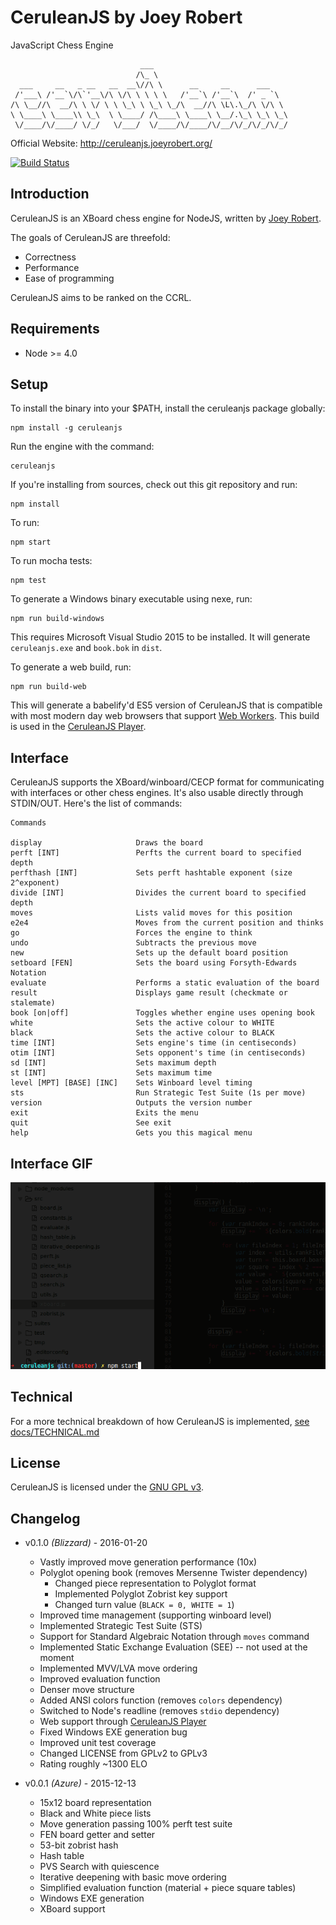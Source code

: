 # CeruleanJS by Joey Robert

JavaScript Chess Engine

                                 ___
                                /\_ \
      ___     __   _ __   __  __\//\ \      __     __      ___
     /'___\ /'__`\/\`'__\/\ \/\ \ \ \ \   /'__`\ /'__`\  /' _ `\
    /\ \__//\  __/\ \ \/ \ \ \_\ \ \_\ \_/\  __//\ \L\.\_/\ \/\ \
    \ \____\ \____\\ \_\  \ \____/ /\____\ \____\ \__/.\_\ \_\ \_\
     \/____/\/____/ \/_/   \/___/  \/____/\/____/\/__/\/_/\/_/\/_/


Official Website: http://ceruleanjs.joeyrobert.org/

[![Build Status](https://travis-ci.org/joeyrobert/ceruleanjs.svg?branch=master)](https://travis-ci.org/joeyrobert/ceruleanjs)

## Introduction

CeruleanJS is an XBoard chess engine for NodeJS, written by [Joey Robert](https://joeyrobert.org/).

The goals of CeruleanJS are threefold:

* Correctness
* Performance
* Ease of programming

CeruleanJS aims to be ranked on the CCRL.

## Requirements

* Node >= 4.0

## Setup

To install the binary into your $PATH, install the ceruleanjs package
globally:

    npm install -g ceruleanjs

Run the engine with the command:

    ceruleanjs

If you're installing from sources, check out this git repository and run:

    npm install

To run:

    npm start

To run mocha tests:

    npm test

To generate a Windows binary executable using nexe, run:

    npm run build-windows

This requires Microsoft Visual Studio 2015 to be installed. It will generate
`ceruleanjs.exe` and `book.bok` in `dist`.

To generate a web build, run:

    npm run build-web

This will generate a babelify'd ES5 version of CeruleanJS that is compatible with most
modern day web browsers that support [Web Workers](https://developer.mozilla.org/en-US/docs/Web/API/Web_Workers_API/Using_web_workers). This build is used in the [CeruleanJS Player](https://bitbucket.org/joeyrobert/ceruleanjs-player).

## Interface

CeruleanJS supports the XBoard/winboard/CECP format for communicating with
interfaces or other chess engines. It's also usable directly through
STDIN/OUT. Here's the list of commands:

    Commands

    display                     Draws the board
    perft [INT]                 Perfts the current board to specified depth
    perfthash [INT]             Sets perft hashtable exponent (size 2^exponent)
    divide [INT]                Divides the current board to specified depth
    moves                       Lists valid moves for this position
    e2e4                        Moves from the current position and thinks
    go                          Forces the engine to think
    undo                        Subtracts the previous move
    new                         Sets up the default board position
    setboard [FEN]              Sets the board using Forsyth-Edwards Notation
    evaluate                    Performs a static evaluation of the board
    result                      Displays game result (checkmate or stalemate)
    book [on|off]               Toggles whether engine uses opening book
    white                       Sets the active colour to WHITE
    black                       Sets the active colour to BLACK
    time [INT]                  Sets engine's time (in centiseconds)
    otim [INT]                  Sets opponent's time (in centiseconds)
    sd [INT]                    Sets maximum depth
    st [INT]                    Sets maximum time
    level [MPT] [BASE] [INC]    Sets Winboard level timing
    sts                         Run Strategic Test Suite (1s per move)
    version                     Outputs the version number
    exit                        Exits the menu
    quit                        See exit
    help                        Gets you this magical menu

## Interface GIF

![CeruleanJS Usage GIF](docs/interface.gif)

## Technical

For a more technical breakdown of how CeruleanJS is implemented, [see
docs/TECHNICAL.md](docs/TECHNICAL.md)

## License

CeruleanJS is licensed under the [GNU GPL v3](LICENSE).

## Changelog

* v0.1.0 *(Blizzard)* - 2016-01-20
    * Vastly improved move generation performance (10x)
    * Polyglot opening book (removes Mersenne Twister dependency)
        * Changed piece representation to Polyglot format
        * Implemented Polyglot Zobrist key support
        * Changed turn value (`BLACK = 0, WHITE = 1`)
    * Improved time management (supporting winboard level)
    * Implemented Strategic Test Suite (STS)
    * Support for Standard Algebraic Notation through `moves` command
    * Implemented Static Exchange Evaluation (SEE) -- not used at the moment
    * Implemented MVV/LVA move ordering
    * Improved evaluation function
    * Denser move structure
    * Added ANSI colors function (removes `colors` dependency)
    * Switched to Node's readline (removes `stdio` dependency)
    * Web support through [CeruleanJS Player](https://bitbucket.org/joeyrobert/ceruleanjs-player)
    * Fixed Windows EXE generation bug
    * Improved unit test coverage
    * Changed LICENSE from GPLv2 to GPLv3
    * Rating roughly ~1300 ELO

* v0.0.1 *(Azure)* - 2015-12-13
    * 15x12 board representation
    * Black and White piece lists
    * Move generation passing 100% perft test suite
    * FEN board getter and setter
    * 53-bit zobrist hash
    * Hash table
    * PVS Search with quiescence
    * Iterative deepening with basic move ordering
    * Simplified evaluation function (material + piece square tables)
    * Windows EXE generation
    * XBoard support
